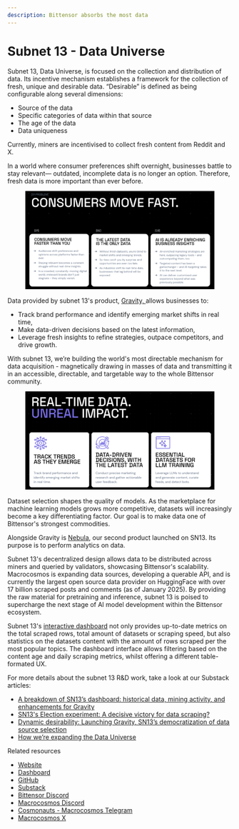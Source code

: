 ```yaml
---
description: Bittensor absorbs the most data
---
```


# Subnet 13 - Data Universe

Subnet 13, Data Universe, is focused on the collection and distribution of data. Its incentive mechanism establishes a framework for the collection of fresh, unique and desirable data. “Desirable” is defined as being configurable along several dimensions:&#x20;

* Source of the data
* Specific categories of data within that source
* The age of the data
* &#x20;Data uniqueness&#x20;

Currently, miners are incentivised to collect fresh content from Reddit and X.&#x20;

In a world where consumer preferences shift overnight, businesses battle to stay relevant— outdated, incomplete data is no longer an option. Therefore, fresh data is more important than ever before.

<figure><img src="../../.gitbook/assets/Screenshot 2025-03-05 at 16.59.27 (1).png" alt=""><figcaption></figcaption></figure>

Data provided by subnet 13's product, [Gravity, ](../../constellation/gravity.md)allows businesses to:

* Track brand performance and identify emerging market shifts in real time,
* Make data-driven decisions based on the latest information,
* Leverage fresh insights to refine strategies, outpace competitors, and drive growth.

With subnet 13, we’re building the world's most directable mechanism for data acquisition - magnetically drawing in masses of data and transmitting it in an accessible, directable, and targetable way to the whole Bittensor community.&#x20;

<figure><img src="../../.gitbook/assets/Screenshot 2025-03-05 at 16.57.29 (1).png" alt=""><figcaption></figcaption></figure>

Dataset selection shapes the quality of models. As the marketplace for machine learning models grows more competitive, datasets will increasingly become a key differentiating factor. Our goal is to make data one of Bittensor's strongest commodities.

Alongside Gravity is [Nebula](https://app.gitbook.com/o/eu9Z3qt7ycTIHIJGObFB/s/JDlWdmSC3GnzBPSkAiBM/), our second product launched on SN13. Its purpose is to perform analytics on data.

Subnet 13's decentralized design allows data to be distributed across miners and queried by validators, showcasing Bittensor's scalability. Macrocosmos is expanding data sources, developing a querable API, and is currently the largest open source data provider on HuggingFace with over 17 billion scraped posts and comments (as of January 2025). By providing the raw material for pretraining and inference, subnet 13 is poised to supercharge the next stage of AI model development within the Bittensor ecosystem.

Subnet 13's [interactive dashboard](https://www.macrocosmos.ai/sn13/dashboard) not only provides up-to-date metrics on the total scraped rows, total amount of datasets or scraping speed, but also statistics on the datasets content with the amount of rows scraped per the most popular topics. The dashboard interface allows filtering based on the content age and daily scraping metrics, whilst offering a different table-formated UX.

For more details about the subnet 13 R\&D work, take a look at our Substack articles:

* [A breakdown of SN13’s dashboard: historical data, mining activity, and enhancements for Gravity](https://macrocosmosai.substack.com/p/a-breakdown-of-sn13s-dashboard-historical)
* [SN13's Election experiment: A decisive victory for data scraping?](https://macrocosmosai.substack.com/p/sn13s-election-experiment-a-decisive)
* [Dynamic desirability: Launching Gravity, SN13’s democratization of data source selection](https://macrocosmosai.substack.com/p/dynamic-desirability-launching-gravity)
* [How we’re expanding the Data Universe](https://macrocosmosai.substack.com/p/how-were-expanding-the-data-universe)

Related resources

* [Website](https://www.macrocosmos.ai/sn13)
* [Dashboard](https://www.macrocosmos.ai/sn13/dashboard)
* [GitHub](https://github.com/macrocosm-os/data-universe)
* [Substack](https://macrocosmosai.substack.com/t/data-scraping)
* [Bittensor Discord](https://discord.com/channels/799672011265015819/1185617142914236518)
* [Macrocosmos Discord](https://discord.com/channels/1238450997848707082)
* [Cosmonauts - Macrocosmos Telegram](https://t.me/macrocosmosai)
* [Macrocosmos X](https://x.com/MacrocosmosAI)
